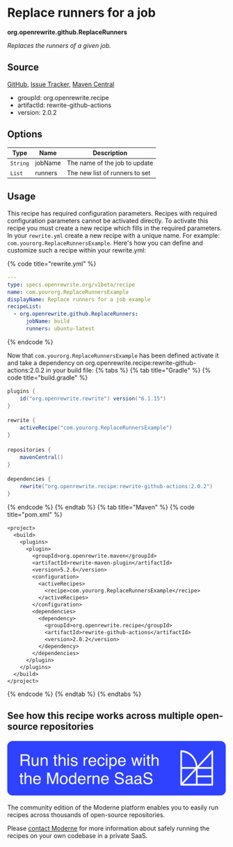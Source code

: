 # Replace runners for a job

**org.openrewrite.github.ReplaceRunners**

_Replaces the runners of a given job._

## Source

[GitHub](https://github.com/openrewrite/rewrite-github-actions/blob/main/src/main/java/org/openrewrite/github/ReplaceRunners.java), [Issue Tracker](https://github.com/openrewrite/rewrite-github-actions/issues), [Maven Central](https://central.sonatype.com/artifact/org.openrewrite.recipe/rewrite-github-actions/2.0.2/jar)

* groupId: org.openrewrite.recipe
* artifactId: rewrite-github-actions
* version: 2.0.2

## Options

| Type | Name | Description |
| -- | -- | -- |
| `String` | jobName | The name of the job to update |
| `List` | runners | The new list of runners to set |


## Usage

This recipe has required configuration parameters. Recipes with required configuration parameters cannot be activated directly. To activate this recipe you must create a new recipe which fills in the required parameters. In your `rewrite.yml` create a new recipe with a unique name. For example: `com.yourorg.ReplaceRunnersExample`.
Here's how you can define and customize such a recipe within your rewrite.yml:

{% code title="rewrite.yml" %}
```yaml
---
type: specs.openrewrite.org/v1beta/recipe
name: com.yourorg.ReplaceRunnersExample
displayName: Replace runners for a job example
recipeList:
  - org.openrewrite.github.ReplaceRunners:
      jobName: build
      runners: ubuntu-latest
```
{% endcode %}

Now that `com.yourorg.ReplaceRunnersExample` has been defined activate it and take a dependency on org.openrewrite.recipe:rewrite-github-actions:2.0.2 in your build file:
{% tabs %}
{% tab title="Gradle" %}
{% code title="build.gradle" %}
```groovy
plugins {
    id("org.openrewrite.rewrite") version("6.1.15")
}

rewrite {
    activeRecipe("com.yourorg.ReplaceRunnersExample")
}

repositories {
    mavenCentral()
}

dependencies {
    rewrite("org.openrewrite.recipe:rewrite-github-actions:2.0.2")
}
```
{% endcode %}
{% endtab %}
{% tab title="Maven" %}
{% code title="pom.xml" %}
```markup
<project>
  <build>
    <plugins>
      <plugin>
        <groupId>org.openrewrite.maven</groupId>
        <artifactId>rewrite-maven-plugin</artifactId>
        <version>5.2.6</version>
        <configuration>
          <activeRecipes>
            <recipe>com.yourorg.ReplaceRunnersExample</recipe>
          </activeRecipes>
        </configuration>
        <dependencies>
          <dependency>
            <groupId>org.openrewrite.recipe</groupId>
            <artifactId>rewrite-github-actions</artifactId>
            <version>2.0.2</version>
          </dependency>
        </dependencies>
      </plugin>
    </plugins>
  </build>
</project>
```
{% endcode %}
{% endtab %}
{% endtabs %}

## See how this recipe works across multiple open-source repositories

[![Moderne Link Image](/.gitbook/assets/ModerneRecipeButton.png)](https://app.moderne.io/recipes/org.openrewrite.github.ReplaceRunners)

The community edition of the Moderne platform enables you to easily run recipes across thousands of open-source repositories.

Please [contact Moderne](https://moderne.io/product) for more information about safely running the recipes on your own codebase in a private SaaS.
